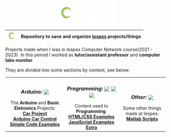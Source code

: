 <div align="center">
  <img height="64px" src=".github/images/iespes-logo.png">
</div>

| <img height="28px" src=".github/images/mini-iespes-logo.png" /> | Repository to save and organize [Iespes](https://www.iespes.com.br) projects/things |
| :-------------------------------------------------------------: | :---------------------------------------------------------------------------------: |

Projects made when I was in Iespes Computer Network course(2021 - 2023). In this period I worked as **tutor/assistant professor** and **computer labs monitor**.

They are divided into some sections by context, see below:

|                                                                                                                                                                                                                                                                                                                                                                                                             |                                                                                                                                                                                                                                                                                                                                                                                                                                                                                                                                                                                                       |                                                                                                                                                                                                                                        |
| :---------------------------------------------------------------------------------------------------------------------------------------------------------------------------------------------------------------------------------------------------------------------------------------------------------------------------------------------------------------------------------------------------------: | :---------------------------------------------------------------------------------------------------------------------------------------------------------------------------------------------------------------------------------------------------------------------------------------------------------------------------------------------------------------------------------------------------------------------------------------------------------------------------------------------------------------------------------------------------------------------------------------------------: | :------------------------------------------------------------------------------------------------------------------------------------------------------------------------------------------------------------------------------------: |
| <h3><b><i> Arduino: </b></i> <img align="center" height="28px" src="https://cdn.jsdelivr.net/gh/devicons/devicon/icons/arduino/arduino-original.svg" /> </h3> The **Arduino** and **Basic Eletronics** Projects: <br> [**Car Project**](https://github.com/dreisss/Arduino-Car) <br> [**Arduino Car Control**](https://github.com/dreisss/control-App) <br> [**Simple Code Examples**](./Arduino/Examples/) | <h3><b><i> Programming: </i></b> <img align="center" height="28px" src="https://cdn.jsdelivr.net/gh/devicons/devicon/icons/html5/html5-original.svg" /> <img align="center" height="28px" src="https://cdn.jsdelivr.net/gh/devicons/devicon/icons/css3/css3-original.svg" /> <img align="center" height="28px" src="https://cdn.jsdelivr.net/gh/devicons/devicon/icons/javascript/javascript-original.svg" /> </h3> Content used to <b>Programming</b>: <br> [**HTML/CSS Examples**](./Programming/HTML-CSS) <br> [**JavaScript Examples**](./Programming/JS) <br> [**Extra**](./Programming/EXTRAS/) | <h3><b><i> Other: </i></b> <img align="center" height="28px" src="https://cdn.jsdelivr.net/gh/devicons/devicon/icons/matlab/matlab-original.svg" /> </h3> Some other things made at Iespes: <br> [**Matlab Scripts**](./Other/Matlab/) |
